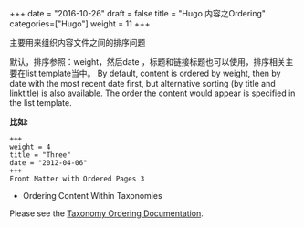 +++
date = "2016-10-26"
draft = false
title = "Hugo 内容之Ordering"
categories=["Hugo"]
weight = 11
+++

主要用来组织内容文件之间的排序问题

默认，排序参照：weight，然后date ，标题和链接标题也可以使用，排序相关主要在list template当中。
By default, content is ordered by weight, then by date with the most recent date first, but alternative sorting (by title and linktitle) is also available. The order the content would appear is specified in the list template.

**比如:**

    +++
    weight = 4
    title = "Three"
    date = "2012-04-06"
    +++
    Front Matter with Ordered Pages 3

* Ordering Content Within Taxonomies

Please see the [Taxonomy Ordering Documentation](https://gohugo.io/taxonomies/ordering/).
